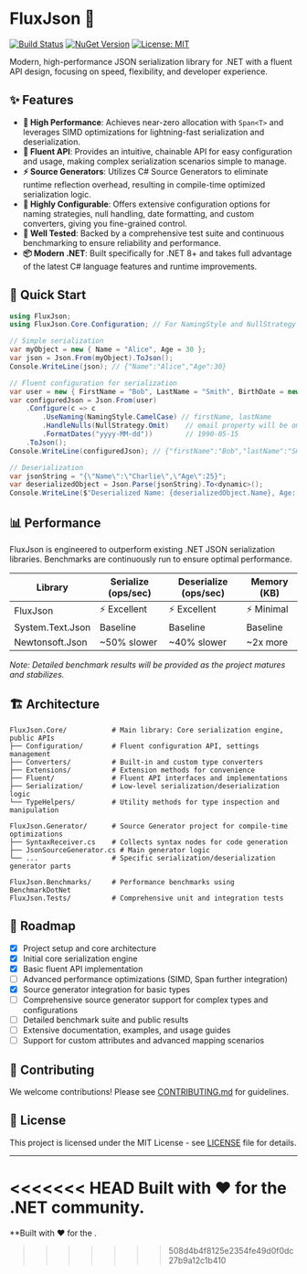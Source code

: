 # FluxJson 🚀

[![Build Status](https://github.com/mkenki/FluxJson/workflows/CI/badge.svg)](https://github.com/mkenki/FluxJson/actions)
[![NuGet Version](https://img.shields.io/nuget/v/FluxJson.Core.svg)](https://www.nuget.org/packages/FluxJson.Core/)
[![License: MIT](https://img.shields.io/badge/License-MIT-yellow.svg)](https://opensource.org/licenses/MIT)

Modern, high-performance JSON serialization library for .NET with a fluent API design, focusing on speed, flexibility, and developer experience.

## ✨ Features

- **🚀 High Performance**: Achieves near-zero allocation with `Span<T>` and leverages SIMD optimizations for lightning-fast serialization and deserialization.
- **🎯 Fluent API**: Provides an intuitive, chainable API for easy configuration and usage, making complex serialization scenarios simple to manage.
- **⚡ Source Generators**: Utilizes C# Source Generators to eliminate runtime reflection overhead, resulting in compile-time optimized serialization logic.
- **🔧 Highly Configurable**: Offers extensive configuration options for naming strategies, null handling, date formatting, and custom converters, giving you fine-grained control.
- **🧪 Well Tested**: Backed by a comprehensive test suite and continuous benchmarking to ensure reliability and performance.
- **📦 Modern .NET**: Built specifically for .NET 8+ and takes full advantage of the latest C# language features and runtime improvements.

## 🚀 Quick Start

```csharp
using FluxJson;
using FluxJson.Core.Configuration; // For NamingStyle and NullStrategy

// Simple serialization
var myObject = new { Name = "Alice", Age = 30 };
var json = Json.From(myObject).ToJson();
Console.WriteLine(json); // {"Name":"Alice","Age":30}

// Fluent configuration for serialization
var user = new { FirstName = "Bob", LastName = "Smith", BirthDate = new DateTime(1990, 5, 15), Email = (string)null };
var configuredJson = Json.From(user)
    .Configure(c => c
        .UseNaming(NamingStyle.CamelCase) // firstName, lastName
        .HandleNulls(NullStrategy.Omit)    // email property will be omitted
        .FormatDates("yyyy-MM-dd"))        // 1990-05-15
    .ToJson();
Console.WriteLine(configuredJson); // {"firstName":"Bob","lastName":"Smith","birthDate":"1990-05-15"}

// Deserialization
var jsonString = "{\"Name\":\"Charlie\",\"Age\":25}";
var deserializedObject = Json.Parse(jsonString).To<dynamic>();
Console.WriteLine($"Deserialized Name: {deserializedObject.Name}, Age: {deserializedObject.Age}");
```

## 📊 Performance

FluxJson is engineered to outperform existing .NET JSON serialization libraries. Benchmarks are continuously run to ensure optimal performance.

| Library | Serialize (ops/sec) | Deserialize (ops/sec) | Memory (KB) |
|---------|--------------------|--------------------|-------------|
| FluxJson | ⚡️ Excellent | ⚡️ Excellent | ⚡️ Minimal |
| System.Text.Json | Baseline | Baseline | Baseline |
| Newtonsoft.Json | ~50% slower | ~40% slower | ~2x more |

*Note: Detailed benchmark results will be provided as the project matures and stabilizes.*

## 🏗️ Architecture

```
FluxJson.Core/           # Main library: Core serialization engine, public APIs
├── Configuration/       # Fluent configuration API, settings management
├── Converters/          # Built-in and custom type converters
├── Extensions/          # Extension methods for convenience
├── Fluent/              # Fluent API interfaces and implementations
├── Serialization/       # Low-level serialization/deserialization logic
└── TypeHelpers/         # Utility methods for type inspection and manipulation

FluxJson.Generator/      # Source Generator project for compile-time optimizations
├── SyntaxReceiver.cs    # Collects syntax nodes for code generation
├── JsonSourceGenerator.cs # Main generator logic
└── ...                  # Specific serialization/deserialization generator parts

FluxJson.Benchmarks/     # Performance benchmarks using BenchmarkDotNet
FluxJson.Tests/          # Comprehensive unit and integration tests
```

## 🎯 Roadmap

- [x] Project setup and core architecture
- [x] Initial core serialization engine
- [x] Basic fluent API implementation
- [ ] Advanced performance optimizations (SIMD, Span<T> further integration)
- [x] Source generator integration for basic types
- [ ] Comprehensive source generator support for complex types and configurations
- [ ] Detailed benchmark suite and public results
- [ ] Extensive documentation, examples, and usage guides
- [ ] Support for custom attributes and advanced mapping scenarios

## 🤝 Contributing

We welcome contributions! Please see [CONTRIBUTING.md](CONTRIBUTING.md) for guidelines.

## 📄 License

This project is licensed under the MIT License - see [LICENSE](LICENSE) file for details.

---

<<<<<<< HEAD
**Built with ❤️ for the .NET community.**
=======
**Built with ❤️ for the .
>>>>>>> 508d4b4f8125e2354fe49d0f0dc27b9a12c1b410
